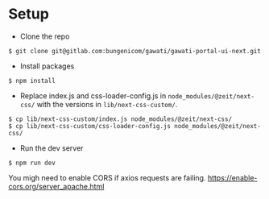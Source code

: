 # Setup
- Clone the repo
```
$ git clone git@gitlab.com:bungenicom/gawati/gawati-portal-ui-next.git
```
- Install packages
```
$ npm install
```
- Replace index.js and css-loader-config.js in `node_modules/@zeit/next-css/` with the versions in `lib/next-css-custom/`. 
```
$ cp lib/next-css-custom/index.js node_modules/@zeit/next-css/
$ cp lib/next-css-custom/css-loader-config.js node_modules/@zeit/next-css/
```
- Run the dev server
```
$ npm run dev
```
You migh need to enable CORS if axios requests are failing. https://enable-cors.org/server_apache.html
